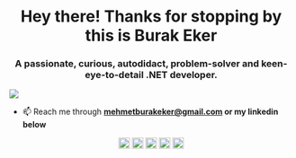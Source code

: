<h1 align="center">Hey there! Thanks for stopping by this is Burak Eker</h1>
<h3 align="center">A passionate, curious, autodidact, problem-solver and keen-eye-to-detail .NET developer.</h3>

![](https://en85d1e3d8hs7xq.m.pipedream.net)

- 📫 Reach me through **mehmetburakeker@gmail.com or my linkedin below**

<!--<p align="center"> <img src="https://github-readme-stats.vercel.app/api?username=mburakeker&show_icons=true" alt="mburakeker" /> </p>-->

<p align="center">
<a href="https://linkedin.com/in/mburakeker/" target="blank"><img align="center" src="https://cdn.jsdelivr.net/npm/simple-icons@3.0.1/icons/linkedin.svg" alt="/in/mburakeker/" height="20" width="20" /></a>
<a href="https://stackoverflow.com/users/5523378/burak-eker" target="blank"><img align="center" src="https://cdn.jsdelivr.net/npm/simple-icons@3.0.1/icons/stackoverflow.svg" alt="/users/5523378/burak-eker" height="20" width="20" /></a>
<a href="https://www.npmjs.com/~mburakeker" target="blank"><img align="center" src="https://cdn.jsdelivr.net/npm/simple-icons@3.0.1/icons/npm.svg" alt="mburakeker" height="20" width="20" /></a>
<a href="https://www.researchgate.net/profile/M_Burak_Eker" target="blank"><img align="center" src="https://cdn.jsdelivr.net/npm/simple-icons@3.0.1/icons/researchgate.svg" alt="/profile/M_Burak_Eker" height="20" width="20" /></a>
  <a href="https://www.hackerrank.com/burakeker" target="blank"><img align="center" src="https://cdn.jsdelivr.net/npm/simple-icons@3.0.1/icons/hackerrank.svg" alt="/burakeker" height="20" width="20" /></a>
</p>

